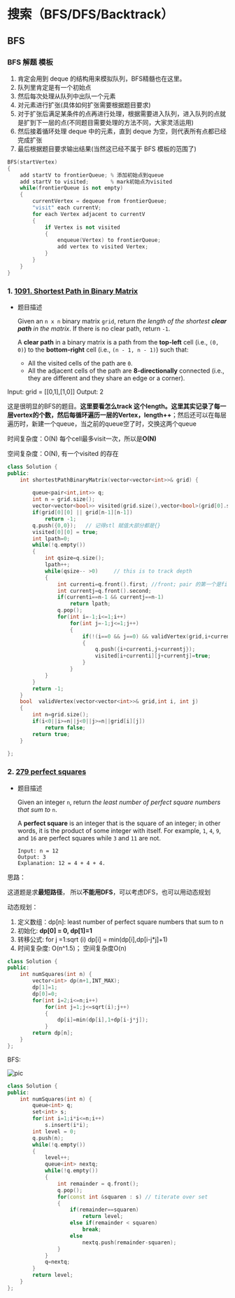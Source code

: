 # 搜索（BFS/DFS/Backtrack）

## BFS

### BFS 解题 模板

1. 肯定会用到 deque 的结构用来模拟队列，BFS精髓也在这里。
2. 队列里肯定是有一个初始点
3. 然后每次处理从队列中出队一个元素
4. 对元素进行扩张(具体如何扩张需要根据题目要求)
5. 对于扩张后满足某条件的点再进行处理，根据需要进入队列，进入队列的点就是扩到下一层的点(不同题目需要处理的方法不同，大家灵活运用)
6. 然后接着循环处理 deque 中的元素，直到 deque 为空，则代表所有点都已经完成扩张
7. 最后根据题目要求输出结果(当然这已经不属于 BFS 模板的范围了)

```c++
BFS(startVertex)
{
	add startV to frontierQueue; % 添加初始点到queue
    add startV to visited;       % mark初始点为visited
    while(frontierQueue is not empty)
    {
        currentVertex = dequeue from frontierQueue;
        "visit" each currentV;
        for each Vertex adjacent to currentV
        {
            if Vertex is not visited
            {
                enqueue(Vertex) to frontierQueue;
                add vertex to visited Vertex;
            }
        }
    }
}
```





### 1. [1091. Shortest Path in Binary Matrix](https://leetcode.com/problems/shortest-path-in-binary-matrix/)

- 题目描述

  Given an `n x n` binary matrix `grid`, return *the length of the shortest **clear path** in the matrix*. If there is no clear path, return `-1`.

  A **clear path** in a binary matrix is a path from the **top-left** cell (i.e., `(0, 0)`) to the **bottom-right** cell (i.e., `(n - 1, n - 1)`) such that:

  - All the visited cells of the path are `0`.
  - All the adjacent cells of the path are **8-directionally** connected (i.e., they are different and they share an edge or a corner).

Input: grid = [[0,1],[1,0]]
Output: 2

这是很明显的BFS的题目。**这里要看怎么track 这个length。这里其实记录了每一层vertex的个数，然后每循环遍历一层的Vertex，length++**；然后还可以在每层遍历时，新建一个queue，当之前的queue空了时，交换这两个queue

时间复杂度：O(N) 每个cell最多visit一次，所以是**O(N)**

空间复杂度：O(N), 有一个visited 的存在 

```c++
class Solution {
public:
    int shortestPathBinaryMatrix(vector<vector<int>>& grid) {
        
        queue<pair<int,int>> q;
        int n = grid.size();
        vector<vector<bool>> visited(grid.size(),vector<bool>(grid[0].size(),false));
        if(grid[0][0] || grid[n-1][n-1])
            return -1;
        q.push({0,0});   // 记得stl 赋值大部分都是{}
        visited[0][0] = true;
        int lpath=0;
        while(!q.empty())
        {
            int qsize=q.size();
            lpath++;
            while(qsize-- >0)     // this is to track depth
            {
                int currenti=q.front().first; //front; pair 的第一个是first
                int currentj=q.front().second;   
                if(currenti==n-1 && currentj==n-1)
                    return lpath;
                q.pop();
                for(int i=-1;i<=1;i++)
                    for(int j=-1;j<=1;j++)
                    {
                        if(!(i==0 && j==0) && validVertex(grid,i+currenti, j+currentj)&& !visited[i+currenti][j+currentj])
                        {
                            q.push({i+currenti,j+currentj});
                            visited[i+currenti][j+currentj]=true;
                        }
                    }
            }
        }
        return -1; 
    }
    bool  validVertex(vector<vector<int>>& grid,int i, int j)
    {
        int n=grid.size();
        if(i<0||i>=n||j<0||j>=n||grid[i][j])
            return false;
        return true;
    }
    
};
```

### 2.  [279 perfect squares](https://leetcode.com/problems/perfect-squares/description/)

- 题目描述

  Given an integer `n`, return *the least number of perfect square numbers that sum to* `n`.

  A **perfect square** is an integer that is the square of an integer; in other words, it is the product of some integer with itself. For example, `1`, `4`, `9`, and `16` are perfect squares while `3` and `11` are not.

  ```
  Input: n = 12
  Output: 3
  Explanation: 12 = 4 + 4 + 4.
  ```

思路：

这道题是求**最短路径**， 所以**不能用DFS**，可以考虑DFS，也可以用动态规划

动态规划：

1. 定义数组：dp[n]: least number of perfect square numbers that sum to n
2. 初始化: **dp[0] = 0, dp[1]=1**
3. 转移公式: for j =1:sqrt (i)   dp[i] = min(dp[i],dp[i-j*j]+1)
4. 时间复杂度: O(n^1.5)； 空间复杂度O(n)

```c++
class Solution {
public:
    int numSquares(int n) {
        vector<int> dp(n+1,INT_MAX);
        dp[1]=1;
        dp[0]=0;
        for(int i=2;i<=n;i++)
            for(int j=1;j<=sqrt(i);j++)
            {
                dp[i]=min(dp[i],1+dp[i-j*j]);
            }
        return dp[n];
    }
};
```

BFS:

![pic](https://leetcode.com/problems/perfect-squares/Figures/279/279_greedy_bfs_edited.png)

```c++
class Solution {
public:
    int numSquares(int n) {
        queue<int> q;
        set<int> s;
        for(int i=1;i*i<=n;i++)
            s.insert(i*i);
        int level = 0;
        q.push(n);
        while(!q.empty())
        {
            level++;
            queue<int> nextq;
            while(!q.empty())
            {
                int remainder = q.front();
                q.pop();
                for(const int &squaren : s) // titerate over set 
                {
                    if(remainder==squaren)
                        return level;
                    else if(remainder < squaren)
                        break;
                    else
                        nextq.push(remainder-squaren);
                }
            }
            q=nextq;
        }
        return level;
    }
};
```

